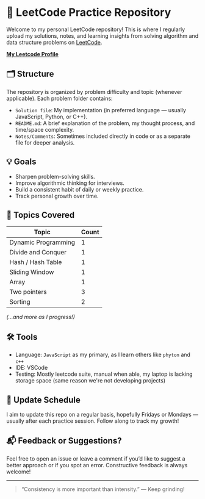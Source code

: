 # 🧠 LeetCode Practice Repository

Welcome to my personal LeetCode repository! This is where I regularly upload my solutions, notes, and learning insights from solving algorithm and data structure problems on [LeetCode](https://leetcode.com).

[**My Leetcode Profile**](https://leetcode.com/u/Prince-the-kid/)

## 🗂️ Structure

The repository is organized by problem difficulty and topic (whenever applicable). Each problem folder contains:

- `Solution file`: My implementation (in preferred language — usually JavaScript, Python, or C++).
- `README.md`: A brief explanation of the problem, my thought process, and time/space complexity.
- `Notes/Comments`: Sometimes included directly in code or as a separate file for deeper analysis.

## 💡 Goals

- Sharpen problem-solving skills.
- Improve algorithmic thinking for interviews.
- Build a consistent habit of daily or weekly practice.
- Track personal growth over time.

## 🧪 Topics Covered

| Topic | Count | 
| -| -|
Dynamic Programming  | 1 
Divide and Conquer  | 1
Hash / Hash Table   | 1
Sliding Window      | 1
Array                | 1
Two pointers     | 3 
Sorting   | 2

_(...and more as I progress!)_

## 🛠️ Tools

- Language: `JavaScript` as my primary, as I learn others like `phyton` and `c++`
- IDE: VSCode
- Testing: Mostly leetcode suite, manual when able, my laptop is lacking storage space (same reason we're not developing projects)

## 📅 Update Schedule

I aim to update this repo on a regular basis, hopefully Fridays or Mondays — usually after each practice session. Follow along to track my growth!

## 📬 Feedback or Suggestions?

Feel free to open an issue or leave a comment if you’d like to suggest a better approach or if you spot an error. Constructive feedback is always welcome!

---

> “Consistency is more important than intensity.” — Keep grinding!

